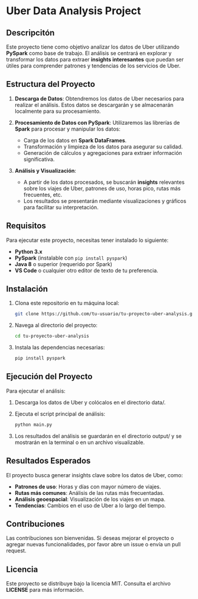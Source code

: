 # Uber Data Analysis Project

## Descripcitón

Este proyecto tiene como objetivo analizar los datos de Uber utilizando **PySpark** como base de trabajo. El análisis se centrará en explorar y transformar los datos para extraer **insights interesantes** que puedan ser útiles para comprender patrones y tendencias de los servicios de Uber.

## Estructura del Proyecto

1. **Descarga de Datos**: Obtendremos los datos de Uber necesarios para realizar el análisis. Estos datos se descargarán y se almacenarán localmente para su procesamiento.

2. **Procesamiento de Datos con PySpark**: Utilizaremos las librerías de **Spark** para procesar y manipular los datos:
   - Carga de los datos en **Spark DataFrames**.
   - Transformación y limpieza de los datos para asegurar su calidad.
   - Generación de cálculos y agregaciones para extraer información significativa.

3. **Análisis y Visualización**: 
   - A partir de los datos procesados, se buscarán **insights** relevantes sobre los viajes de Uber, patrones de uso, horas pico, rutas más frecuentes, etc.
   - Los resultados se presentarán mediante visualizaciones y gráficos para facilitar su interpretación.

## Requisitos

Para ejecutar este proyecto, necesitas tener instalado lo siguiente:

- **Python 3.x**
- **PySpark** (instalable con `pip install pyspark`)
- **Java 8** o superior (requerido por Spark)
- **VS Code** o cualquier otro editor de texto de tu preferencia.

## Instalación

1. Clona este repositorio en tu máquina local:
   ```bash
   git clone https://github.com/tu-usuario/tu-proyecto-uber-analysis.git
   ```

2. Navega al directorio del proyecto:

    ```bash
    cd tu-proyecto-uber-analysis
    ```

3. Instala las dependencias necesarias:

    ```bash
    pip install pyspark
    ```

## Ejecución del Proyecto
Para ejecutar el análisis:

1. Descarga los datos de Uber y colócalos en el directorio data/.

2. Ejecuta el script principal de análisis:
    ```bash
    python main.py
    ```

3. Los resultados del análisis se guardarán en el directorio output/ y se mostrarán en la terminal o en un archivo visualizable.


## Resultados Esperados
El proyecto busca generar insights clave sobre los datos de Uber, como:

- **Patrones de uso**: Horas y días con mayor número de viajes.
- **Rutas más comunes**: Análisis de las rutas más frecuentadas.
- **Análisis geoespacial**: Visualización de los viajes en un mapa.
- **Tendencias**: Cambios en el uso de Uber a lo largo del tiempo.


## Contribuciones
Las contribuciones son bienvenidas. Si deseas mejorar el proyecto o agregar nuevas funcionalidades, por favor abre un issue o envía un pull request.

## Licencia
Este proyecto se distribuye bajo la licencia MIT. Consulta el archivo **LICENSE** para más información.